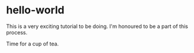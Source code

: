# hello-world
This is a very exciting tutorial to be doing. I'm honoured to be a part of this process.

Time for a cup of tea.
